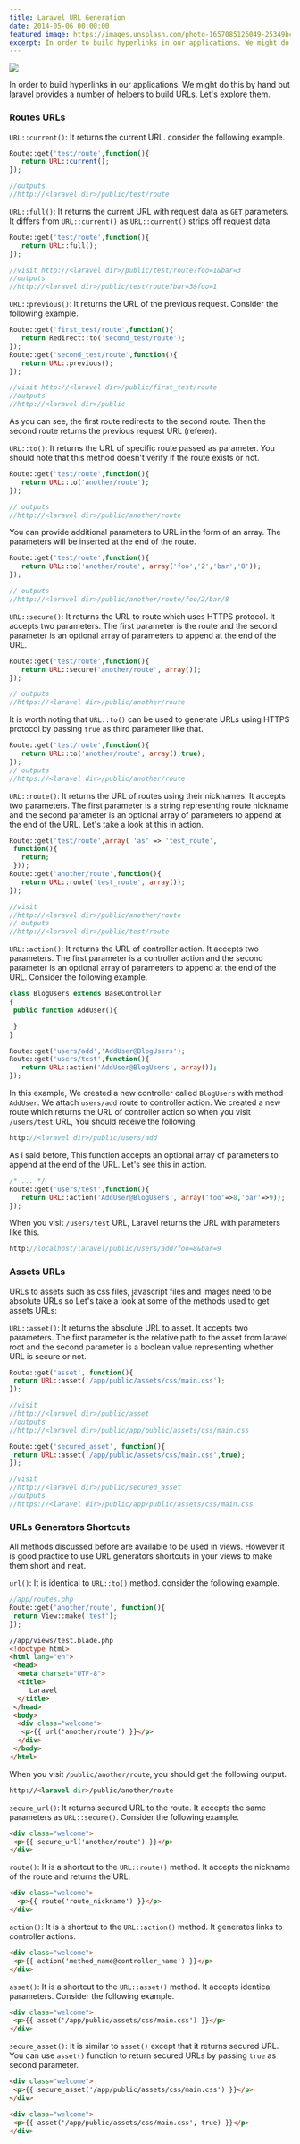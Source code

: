 ```yaml
---
title: Laravel URL Generation
date: 2014-05-06 00:00:00
featured_image: https://images.unsplash.com/photo-1657085126049-25349bcde5a2
excerpt: In order to build hyperlinks in our applications. We might do this by hand but laravel provides a number of helpers to build URLs. Let's explore them.
---
```


![](https://images.unsplash.com/photo-1657085126049-25349bcde5a2)

In order to build hyperlinks in our applications. We might do this by hand but laravel provides a number of helpers to build URLs. Let's explore them.

### Routes URLs

`URL::current()`: It returns the current URL. consider the following example.

```php
Route::get('test/route',function(){
   return URL::current();
});

//outputs
//http://<laravel dir>/public/test/route
```

`URL::full()`: It returns the current URL with request data as `GET` parameters. It differs from `URL::current()` as `URL::current()` strips off request data.

```php
Route::get('test/route',function(){
   return URL::full();
});

//visit http://<laravel dir>/public/test/route?foo=1&bar=3
//outputs
//http://<laravel dir>/public/test/route?bar=3&foo=1
```

`URL::previous()`: It returns the URL of the previous request. Consider the following example.

```php
Route::get('first_test/route',function(){
   return Redirect::to('second_test/route');
});
Route::get('second_test/route',function(){
   return URL::previous();
});

//visit http://<laravel dir>/public/first_test/route
//outputs
//http://<laravel dir>/public
```

As you can see, the first route redirects to the second route. Then the second route returns the previous request URL (referer).

`URL::to()`: It returns the URL of specific route passed as parameter. You should note that this method doesn't verify if the route exists or not.

```php
Route::get('test/route',function(){
   return URL::to('another/route');
});

// outputs
//http://<laravel dir>/public/another/route
```

You can provide additional parameters to URL in the form of an array. The parameters will be inserted at the end of the route.

```php
Route::get('test/route',function(){
   return URL::to('another/route', array('foo','2','bar','8'));
});

// outputs
//http://<laravel dir>/public/another/route/foo/2/bar/8
```

`URL::secure()`: It returns the URL to route which uses HTTPS protocol. It accepts two parameters. The first parameter is the route and the second parameter is an optional array of parameters to append at the end of the URL.

```php
Route::get('test/route',function(){
   return URL::secure('another/route', array());
});

// outputs
//https://<laravel dir>/public/another/route
```

It is worth noting that `URL::to()` can be used to generate URLs using HTTPS protocol by passing `true` as third parameter like that.

```php
Route::get('test/route',function(){
   return URL::to('another/route', array(),true);
});
// outputs
//https://<laravel dir>/public/another/route
```

`URL::route()`: It returns the URL of routes using their nicknames. It accepts two parameters. The first parameter is a string representing route nickname and the second parameter is an optional array of parameters to append at the end of the URL. Let's take a look at this in action.

```php
Route::get('test/route',array( 'as' => 'test_route',
 function(){
   return;
 }));
Route::get('another/route',function(){
   return URL::route('test_route', array());
});

//visit
//http://<laravel dir>/public/another/route
// outputs
//http://<laravel dir>/public/test/route
```

`URL::action()`: It returns the URL of controller action. It accepts two parameters. The first parameter is a controller action and the second parameter is an optional array of parameters to append at the end of the URL. Consider the following example.

```php
class BlogUsers extends BaseController
{
 public function AddUser(){

 }
}

Route::get('users/add','AddUser@BlogUsers');
Route::get('users/test',function(){
   return URL::action('AddUser@BlogUsers', array());
});
```

In this example, We created a new controller called `BlogUsers` with method `AddUser`. We attach `users/add` route to controller action. We created a new route which returns the URL of controller action so when you visit `/users/test` URL, You should receive the following.

```php
http://<laravel dir>/public/users/add
```

As i said before, This function accepts an optional array of parameters to append at the end of the URL. Let's see this in action.

```php
/* ... */
Route::get('users/test',function(){
   return URL::action('AddUser@BlogUsers', array('foo'=>8,'bar'=>9));
});
```

When you visit `/users/test` URL, Laravel returns the URL with parameters like this.

```php
http://localhost/laravel/public/users/add?foo=8&bar=9
```

### Assets URLs

URLs to assets such as css files, javascript files and images need to be absolute URLs so Let's take a look at some of the methods used to get assets URLs:

`URL::asset()`: It returns the absolute URL to asset. It accepts two parameters. The first parameter is the relative path to the asset from laravel root and the second parameter is a boolean value representing whether URL is secure or not.

```php
Route::get('asset', function(){
 return URL::asset('/app/public/assets/css/main.css');
});

//visit
//http://<laravel dir>/public/asset
//outputs
//http://<laravel dir>/public/app/public/assets/css/main.css

Route::get('secured_asset', function(){
 return URL::asset('/app/public/assets/css/main.css',true);
});

//visit
//http://<laravel dir>/public/secured_asset
//outputs
//https://<laravel dir>/public/app/public/assets/css/main.css
```

### URLs Generators Shortcuts

All methods discussed before are available to be used in views. However it is good practice to use URL generators shortcuts in your views to make them short and neat.

`url()`: It is identical to `URL::to()` method. consider the following example.

```php
//app/routes.php
Route::get('another/route', function(){
 return View::make('test');
});
```

```html
//app/views/test.blade.php
<!doctype html>
<html lang="en">
 <head>
  <meta charset="UTF-8">
  <title>
     Laravel
  </title>
 </head>
 <body>
  <div class="welcome">
   <p>{{ url('another/route') }}</p>
  </div>
 </body>
</html>
```

When you visit `/public/another/route`, you should get the following output.

```html
http://<laravel dir>/public/another/route
```

`secure_url()`: It returns secured URL to the route. It accepts the same parameters as `URL::secure()`. Consider the following example.

```html
<div class="welcome">
 <p>{{ secure_url('another/route') }}</p>
</div>
```

`route()`: It is a shortcut to the `URL::route()` method. It accepts the nickname of the route and returns the URL.

```html
<div class="welcome">
  <p>{{ route('route_nickname') }}</p>
</div>
```

`action()`: It is a shortcut to the `URL::action()` method. It generates links to controller actions.

```html
<div class="welcome">
 <p>{{ action('method_name@controller_name') }}</p>
</div>
```

`asset()`: It is a shortcut to the `URL::asset()` method. It accepts identical parameters. Consider the following example.

```html
<div class="welcome">
 <p>{{ asset('/app/public/assets/css/main.css') }}</p>
</div>
```

`secure_asset()`: It is similar to `asset()` except that it returns secured URL. You can use `asset()` function to return secured URLs by passing `true` as second parameter.

```html
<div class="welcome">
 <p>{{ secure_asset('/app/public/assets/css/main.css') }}</p>
</div>
```

```html
<div class="welcome">
 <p>{{ asset('/app/public/assets/css/main.css', true) }}</p>
</div>
```